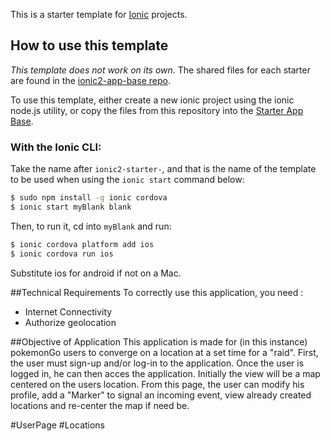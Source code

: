 This is a starter template for [Ionic](http://ionicframework.com/docs/) projects.

## How to use this template

*This template does not work on its own*. The shared files for each starter are found in the [ionic2-app-base repo](https://github.com/ionic-team/ionic2-app-base).

To use this template, either create a new ionic project using the ionic node.js utility, or copy the files from this repository into the [Starter App Base](https://github.com/ionic-team/ionic2-app-base).

### With the Ionic CLI:

Take the name after `ionic2-starter-`, and that is the name of the template to be used when using the `ionic start` command below:

```bash
$ sudo npm install -g ionic cordova
$ ionic start myBlank blank
```

Then, to run it, cd into `myBlank` and run:

```bash
$ ionic cordova platform add ios
$ ionic cordova run ios
```

Substitute ios for android if not on a Mac.


##Technical Requirements
To correctly use this application, you need :
  - Internet Connectivity
  - Authorize geolocation
  
  
##Objective of Application
This application is made for (in this instance) pokemonGo users to converge on a location at a set time for a "raid".
First, the user must sign-up and/or log-in to the application.
Once the user is logged in, he can then acces the application. Initially the view will be a map centered on the users location. From this page, the user can modify his profile, add a "Marker" to signal an incoming event, view already created locations and re-center the map if need be.

 #UserPage
 #Locations
 
